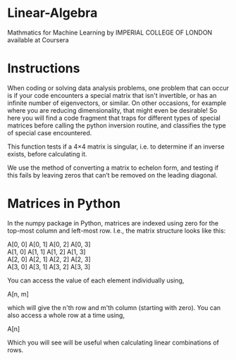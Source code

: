 # Linear-Algebra

Mathmatics for Machine Learning by IMPERIAL COLLEGE OF LONDON available at Coursera

# Instructions

When coding or solving data analysis problems, one problem that can  occur is if your code encounters a special matrix that isn't invertible,  or has an infinite number of eigenvectors, or similar. On other  occasions, for example where you are reducing dimensionality, that might  even be desirable!  So here you will find a code fragment that traps  for different types of special matrices before calling the python  inversion routine, and classifies the type of special case encountered.  

This function tests if a 4×4 matrix is singular, i.e. to determine if an inverse exists, before calculating it.

We use the method of converting a matrix to echelon form, and testing if this fails by leaving zeros that can’t be removed on the leading diagonal.

# Matrices in Python

In the numpy package in Python, matrices are indexed using zero for the top-most column and left-most row. I.e., the matrix structure looks like this:

A[0, 0]  A[0, 1]  A[0, 2]  A[0, 3]<br />
A[1, 0]  A[1, 1]  A[1, 2]  A[1, 3]<br />
A[2, 0]  A[2, 1]  A[2, 2]  A[2, 3]<br />
A[3, 0]  A[3, 1]  A[3, 2]  A[3, 3]

You can access the value of each element individually using,

A[n, m]

which will give the n'th row and m'th column (starting with zero). You can also access a whole row at a time using,

A[n]

Which you will see will be useful when calculating linear combinations of rows.
